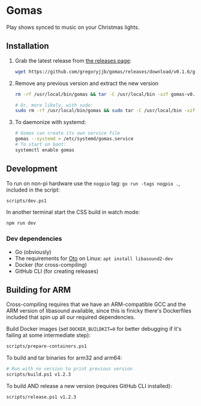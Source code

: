 # Gomas

Play shows synced to music on your Christmas lights.

## Installation

1. Grab the latest release from [the releases page](https://github.com/gregoryjjb/gomas/releases/latest):
    ```sh
    wget https://github.com/gregoryjjb/gomas/releases/download/v0.1.6/gomas-v0.1.6-arm64.tgz
    ```

2. Remove any previous version and extract the new version
    ```sh
    rm -rf /usr/local/bin/gomas && tar -C /usr/local/bin -xzf gomas-v0.1.6-arm64.tgz

    # Or, more likely, with sudo:
    sudo rm -rf /usr/local/bin/gomas && sudo tar -C /usr/local/bin -xzf gomas-v0.1.6-arm64.tgz
     ```

3. To daemonize with systemd:
    ```sh
    # Gomas can create its own service file
    gomas --systemd > /etc/systemd/gomas.service
    # To start on boot:
    systemctl enable gomas
    ```

## Development

To run on non-pi hardware use the `nogpio` tag: `go run -tags nogpio .`, included in the script:

```sh
scripts/dev.ps1
```

In another terminal start the CSS build in watch mode:

```sh
npm run dev
```

### Dev dependencies

- Go (obviously)
- The requirements for [Oto](https://github.com/hajimehoshi/oto) on Linux: `apt install libasound2-dev` 
- Docker (for cross-compiling)
- GitHub CLI (for creating releases)

## Building for ARM

Cross-compiling requires that we have an ARM-compatible GCC and the ARM version of libasound available, since this is finicky there's Dockerfiles included that spin up all our required dependencies.

Build Docker images (set `DOCKER_BUILDKIT=0` for better debugging if it's failing at some intermediate step):

```sh
scripts/prepare-containers.ps1
```

To build and tar binaries for arm32 and arm64:

```sh
# Run with no version to print previous version
scripts/build.ps1 v1.2.3
```

To build AND release a new version (requires GitHub CLI installed):

```sh
scripts/release.ps1 v1.2.3
```
